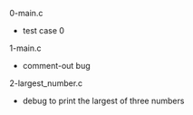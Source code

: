 0-main.c
* test case 0

1-main.c
* comment-out bug

2-largest_number.c
* debug to print the largest of three numbers
